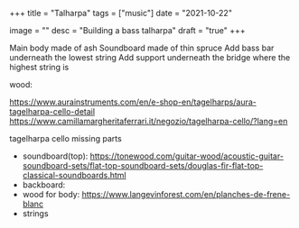 +++
title = "Talharpa"
tags = ["music"]
date = "2021-10-22"

image = ""
desc = "Building a bass talharpa"
draft = "true"
+++

Main body made of ash
Soundboard made of thin spruce
Add bass bar underneath the lowest string
Add support underneath the bridge where the highest string is

wood:

https://www.aurainstruments.com/en/e-shop-en/tagelharps/aura-tagelharpa-cello-detail
https://www.camillamargheritaferrari.it/negozio/tagelharpa-cello/?lang=en


tagelharpa cello missing parts
- soundboard(top): https://tonewood.com/guitar-wood/acoustic-guitar-soundboard-sets/flat-top-soundboard-sets/douglas-fir-flat-top-classical-soundboards.html
- backboard:
- wood for body: https://www.langevinforest.com/en/planches-de-frene-blanc
- strings
